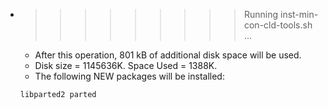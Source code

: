 * >>>>>>>>> Running inst-min-con-cld-tools.sh ...
  * After this operation, 801 kB of additional disk space will be used.
  * Disk size = 1145636K. Space Used = 1388K.
  * The following NEW packages will be installed:
  ```bash
  libparted2 parted
  ```

